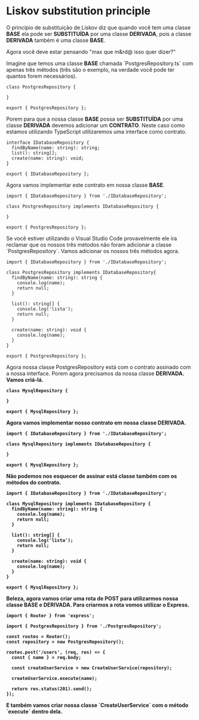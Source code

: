 <h1>Liskov substitution principle</h1>
<p>O princípio de substituição de Liskov diz que quando você tem uma classe <b>BASE</b> ela pode ser <b>SUBSTITUÍDA</b> por uma classe <b>DERIVADA</b>, pois a classe <b>DERIVADA</b> também é uma classe <b>BASE</b>.</p>

<p>Agora você deve estar pensando "max que m&rd@ isso quer dizer?"</p>

<p>Imagine que temos uma classe <b>BASE</b> chamada `PostgresRepository.ts` com apenas três métodos (três são o exemplo, na verdade você pode ter quantos forem necessários).</p>

```
class PostgresRepository {

}

export { PostgresRepository };
```

<p>Porem para que a nossa classe <b>BASE</b> possa ser <b>SUBSTITUÍDA</b> por uma classe <b>DERIVADA</b> devemos adicionar um <b>CONTRATO</b>. Neste caso como estamos utilizando TypeScript utilizaremos uma interface como contrato.</p>

```
interface IDatabaseRepository {
  findByName(name: string): string;
  list(): string[];
  create(name: string): void;
}

export { IDatabaseRepository };
```

<p>Agora vamos implementar este contrato em nossa classe <b>BASE</b>.</p>

```
import { IDatabaseRepository } from './IDatabaseRepository';

class PostgresRepository implements IDatabaseRepository {

}

export { PostgresRepository };
```

<p>Se você estiver utilizando o Visual Studio Code provavelmente ele ira reclamar que os nossos três métodos não foram adicionar a classe `PostgresRepository`. Vamos adicionar os nossos três métodos agora.</p>

```
import { IDatabaseRepository } from './IDatabaseRepository';

class PostgresRepository implements IDatabaseRepository{
  findByName(name: string): string {
    console.log(name);
    return null;
  }

  list(): string[] {
    console.log('lista');
    return null;
  }

  create(name: string): void {
    console.log(name);
  }
}

export { PostgresRepository };
```

<p>Agora nossa classe PostgresRepository está com o contrato assinado com a nossa interface. Porem agora precisamos da nossa classe <b>DERIVADA<b/>. Vamos criá-lá.</p>
  
```
class MysqlRepository {

}

export { MysqlRepository };
```
  
<p>Agora vamos implementar nosso contrato em nossa classe <b>DERIVADA</b>.</p>

```
import { IDatabaseRepository } from './IDatabaseRepository';

class MysqlRepository implements IDatabaseRepository {

}

export { MysqlRepository };
```

<p>Não podemos nos esquecer de assinar está classe também com os métodos do contrato.</p>

```
import { IDatabaseRepository } from './IDatabaseRepository';

class MysqlRepository implements IDatabaseRepository {
  findByName(name: string): string {
    console.log(name);
    return null;
  }

  list(): string[] {
    console.log('lista');
    return null;
  }

  create(name: string): void {
    console.log(name);
  }
}

export { MysqlRepository };
```

<p>Beleza, agora vamos criar uma rota de POST para utilizarmos nossa classe <b>BASE</b> e <b>DERIVADA</b>. Para criarmos a rota vomos utilizar o Express.</p>

```
import { Router } from 'express';

import { PostgresRepository } from './PostgresRepository';

const routes = Router();
const repository = new PostgresRepository();

routes.post('/users', (req, res) => {
  const { name } = req.body;

  const createUserService = new CreateUserService(repository);

  createUserService.execute(name);

  return res.status(201).send();
});
```

<p>E também vamos criar nossa classe `CreateUserService` com o método `execute` dentro dela.</p>




























